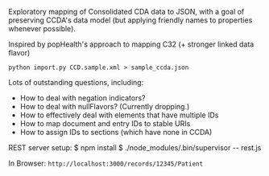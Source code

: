 Exploratory mapping of Consolidated CDA data to JSON, with a goal of preserving
CCDA's data model (but applying friendly names to properties whenever possible).

Inspired by popHealth's approach to mapping C32 (+ stronger linked data flavor)

`python import.py CCD.sample.xml > sample_ccda.json`

Lots of outstanding questions, including:
* How to deal with negation indicators?
* How to deal with nullFlavors? (Currently dropping.)
* How to effectively deal with elements that have multiple IDs
* How to map document and entry IDs to stable URIs
* How to assign IDs to sections (which have none in CCDA)

REST server setup:
    $ npm install
    $ ./node_modules/.bin/supervisor -- rest.js

In Browser: `http://localhost:3000/records/12345/Patient`

